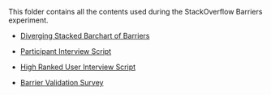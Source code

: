 This folder contains all the contents used during the StackOverflow Barriers experiment.

- [Diverging Stacked Barchart of Barriers](https://github.com/alt-code/Research/blob/master/StackOverflow/Barriers/OpenRating_ranked.pdf)

- [Participant Interview Script](https://github.com/alt-code/Research/blob/master/StackOverflow/Barriers/SO_InterviewScript.pdf) 

- [High Ranked User Interview Script](https://github.com/alt-code/Research/blob/master/StackOverflow/Barriers/SO_InterviewScript_HighRanked.pdf) 

- [Barrier Validation Survey](https://github.com/alt-code/Research/blob/master/StackOverflow/Barriers/SO_BarrierSurvey.pdf)

